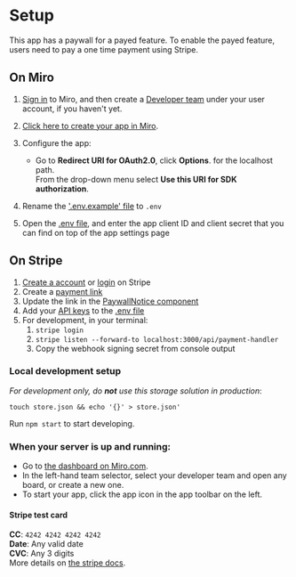 # Setup

This app has a paywall for a payed feature. To enable the payed feature, users need to pay a one time payment using Stripe.

## On Miro

1. [Sign in](https://miro.com/login/) to Miro, and then create a [Developer team](https://developers.miro.com/docs/create-a-developer-team) under your user account, if you haven't yet.
1. [Click here to create your app in Miro](https://miro.com/app/settings/user-profile/apps/?appTemplate=%7B%22appName%22%3A%22App+With+Payments%22%2C%22sdkUri%22%3A%22http%3A%2F%2Flocalhost%3A3000%22%2C%22redirectUris%22%3A%5B%22http%3A%2F%2Flocalhost%3A3000%2Fapi%2Fredirect%2F%22%5D%2C%22scopes%22%3A%5B%22boards%3Aread%22%2C%22boards%3Awrite%22%5D%7D).
1. Configure the app:

   - Go to **Redirect URI for OAuth2.0**, click **Options**. for the localhost path. \
     From the drop-down menu select **Use this URI for SDK authorization**.

1. Rename the ['.env.example' file](.env.example) to `.env`
1. Open the [.env file](.env), and enter the app client ID and client secret that you can find on top of the app settings page

## On Stripe

1. [Create a account](https://dashboard.stripe.com/register) or [login](https://dashboard.stripe.com/login) on Stripe
2. Create a [payment link](https://dashboard.stripe.com/test/payment-links)
3. Update the link in the [PaywallNotice component](./components/PaywallNotice.tsx)
4. Add your [API keys](https://dashboard.stripe.com/apikeys) to the [.env file](.env)
5. For development, in your terminal:
   1. `stripe login`
   2. `stripe listen --forward-to localhost:3000/api/payment-handler`
   3. Copy the webhook signing secret from console output

### Local development setup

_For development only, do **not** use this storage solution in production_:

```
touch store.json && echo '{}' > store.json'
```

Run `npm start` to start developing.

### When your server is up and running:

- Go to [the dashboard on Miro.com](https://miro.com/app/dashboard).
- In the left-hand team selector, select your developer team and open any board, or create a new one.
- To start your app, click the app icon in the app toolbar on the left.

#### Stripe test card

**CC**: `4242 4242 4242 4242`\
**Date**: Any valid date\
**CVC**: Any 3 digits\
More details on [the stripe docs](https://stripe.com/docs/testing).
